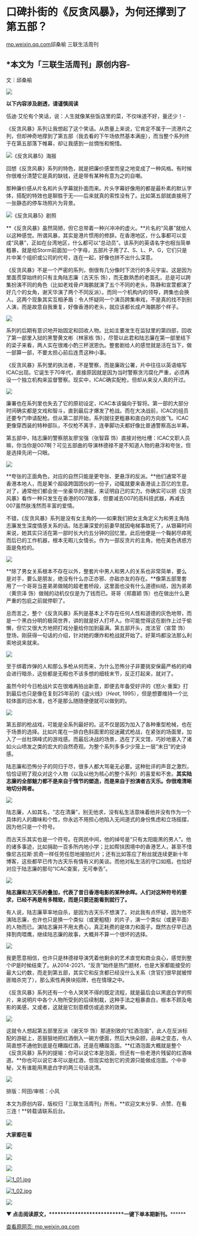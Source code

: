 # 口碑扑街的《反贪风暴》，为何还撑到了第五部？

[mp.weixin.qq.com](http://mp.weixin.qq.com/s?__biz=MTc5MTU3NTYyMQ==&mid=2650978530&idx=1&sn=bf99f7fbd04d5830cce666326ffc7e9f&chksm=5900a9c86e7720de79e642ed40ed0f1856eb9705d1c79caacaf33fc3189e400a344c1488a161&mpshare=1&scene=1&srcid=01040B3x9FLNUHzEdwmCvw1w&sharer_sharetime=1641281047022&sharer_shareid=b7c991d3cd23094f535ad602a652c37b#rd)邱桑榆 三联生活周刊

## **\*本文为「三联生活周刊」原创内容**-

文｜邱桑榆

![](https://image.cubox.pro/article/2021092808340986512/96244.jpg)

**以下内容涉及剧透，请谨慎阅读**

伍迪·艾伦有个笑话，说：人生就像某些饭店里的菜，不仅味道不好，量还少！-

《反贪风暴》系列让我想起了这个笑话。从质量上来说，它肯定不属于一流港片之列，但却神奇地撑到了第五部（我去看的下午场依然基本满座），而当整个系列终于在第五部落下帷幕，却让我感到一丝惆怅和惋惜。

![](https://image.cubox.pro/article/2022010415024737775/80316.jpg)《反贪风暴5》海报

回想《反贪风暴》系列的特色，就是把廉价感堂而皇之地变成了一种风格。有时候你很难分清楚它是真的缺钱，还是带有某种有意为之的自嘲。

那种廉价感从片名和片头字幕就扑面而来。片头字幕好像用的都是最朴素的默认字体，搭配的特效也是聊胜于无——后来就真的索性没有了。比如第五部就直接用了一张静态的停车场照片为背景。

![](https://image.cubox.pro/article/2022010415024795468/16009.jpg)《反贪风暴5》剧照

**《反贪风暴》虽然简陋，但它总带着一种兴冲冲的虚火。**片名的“风暴”就给人以这种感觉。所谓风暴，其实是港片惯用的修辞。在香港地区，什么事都可以变成“风暴”，正如在台湾地区，什么都可以“总动员”。该系列的英语名字也相当简单粗暴，就是给Storm前面加一个字母，五部片子用了Z、S、L、P、G，它们只是片中某个组织或公司的代号，连在一起，好像也拼不出什么深意。

《反贪风暴》不是一个严密的系列，倒很有几分像时下流行的多元宇宙。这是因为里面贯穿始终的只有主角陆志廉（古天乐 饰），而无数熟悉的老面孔，总是可以跨集扮演不同的角色（比如老戏骨卢海鹏就演了五个不同的老头，陈静和宣萱都演了好几个的女角，谢天华演了两个不同反派）。而同一个机构内的领导，跨集也会换人。这两个现象其实互相矛盾：令人怀疑同一个演员跨集串戏，不是真的找不到别人演，而是故意自我重复，好像香港的老头，就应该都长成卢海鹏那个样子。

![](https://image.cubox.pro/article/2022010415024777167/11662.jpg)

系列的后期有意识地开始固定和回收人物。比如主要发生在监狱里的第四部，回收了第一部里入狱的黑警黄文彬（林家栋 饰），尽管以此君和陆志廉在第一部里结下的梁子来看，两人实在很难小酌三杯泯恩仇。整套剧给人的感觉就是活在当下，做一部算一部，不要太担心前后连贯这种小事。

《反贪风暴》系列里的执法者，不是警察，而是廉政公署，片中往往以英语缩写ICAC出现。它诞生于70年代，直接原因就是因为当时警察贪污腐化严重，必须再设一个独立机构来监督警察。现实中，ICAC确实配枪，但却从来没人真的开过。

![](https://image.cubox.pro/article/2022010415024781084/33138.jpg)

廉署也在系列里也失去了它的原初设定，ICAC本该偏向于智将。第一部的大部分时间确实都是文戏和智斗，直到最后才爆发了枪战。而在大决战前，ICAC的组员还要专门申请配枪。但从第二部开始，系列就往更粗暴和直白的方向放飞。ICAC更像穿西装的特种部队，不仅枪不离手，连拳脚功夫都好像比普通警察高出半筹。

第五部中，陆志廉的警察朋友廖宝强（张智霖 饰）直接对他吐槽：ICAC文职人员嘛，你当你是007啊？可见五部曲的导演林德禄不是不知道人物的悬浮和夸张，但是选择先闭一只眼。

![](https://image.cubox.pro/article/2022010415024712933/90794.jpg)

**夸张的正面角色，对应的自然只能是更夸张、更悬浮的反派。**他们通常不是香港本地人，而是某个超级跨国团伙的一份子，动辄就要来香港谈上百亿的生意。对了，通常他们都会坐一坐豪华的游艇，来证明自己的实力。你确实可以把《反贪风暴》看作一种只发生在香港的007故事，但要减去007的高科技武器，再减去007虽然肤浅然而丰富的爱情。

不错，《反贪风暴》系列是没有女主角的——如果我们把女主角定义为和男主角陆志廉发生深度情感关系的话。陆志廉深爱的前妻早就因电梯事故死了，从银幕时间来说，她其实只活在第一部时长大约五分钟的回忆里。此后他便是一个鞠躬尽瘁死而后已的工作机器，根本无暇儿女情长。作为一部反贪片的主角，他在美色诱惑方面是免检的。

![](https://image.cubox.pro/article/2022010415024714763/73723.jpg)

**除了男女关系根本不存在以外，整套片中男人和男人的关系也非常简单，要么是对手，要么是朋友，绝没有什么亦正亦邪、亦敌亦友的存在。**像第五部里套用了一个哥哥当差弟弟做贼的超老套桥段，这里面也没有什么道德纠结，因为弟弟（黄宗泽 饰）做贼的动机仅仅是为了钱而已。哥哥（郑嘉颖 饰）也在做出什么更严重的包庇之前就停职了。

总而言之，整个《反贪风暴》系列是基本上不存在任何人性和道德的灰色地带，而是一个黑白分明的极简世界，讲的就是好人打坏人。你可能觉得这在剧作上过于偷懒，但它又很大方地把打戏分量给你加到最满。第五部开头，庞法官（宣萱 饰）登场，刚获得一句话的介绍，针对她的爆炸和枪战就开始了。好莱坞都没法那么利索地说来就来。

![](https://image.cubox.pro/article/2022010415024788248/59790.jpg)

至于绑着炸弹的人和那么多枪从何而来，为什么恐怖分子非要挑安保最严格的的峰会进行暗杀，这些都是无暇也不该多想的细枝末节，反正打起来，就对了。

虽然今时今日枪战片实在很难再拍出新意，即便去年备受好评的《怒火·重案》打到最后也只是像在复刻25年前的《盗火线》（_Heat_, 1995），但是想要维持一个比较体面的旧水准，也不是那么随随便便就可以做到的。

![](https://image.cubox.pro/article/2022010415024784950/13347.jpg)

第五部的枪战戏，可能是全系列最好的。这不仅是因为加入了各种重型枪械，也在于场景的选择。比如片尾在一排白色斜面里的捉迷藏式枪战，在紧张的场面里，加入了一丝杜琪峰式的游戏感。而最后决战的场景，选在了天文馆，巧妙地塞入了诸如火山喷发之类的宏大的自然奇观。为整个系列多多少少笼上一层“末日”的史诗感。

陆志廉和恐怖分子的同归于尽，很多人都大骂毫无必要。这种批评的声音之激烈，恰恰证明了观众对这个人物（以及以他为核心的整个系列）的喜爱和不舍。**其实陆志廉的全部魅力都不是来自于情节的塑造，而是来自于扮演者古天乐。你很难清晰地切分两者。**

![](https://image.cubox.pro/article/2022010415024730665/86568.jpg)

陆志廉，人如其名，“志在清廉”，别无他求，没有私生活意味着他并没有作为一个具体的人的趣味和个性，你永远不用担心他陷入无间道式的身份焦虑和立场摇摆，因为他只是一个符号。

而古天乐其实也是一个符号。在网民中间，他的绰号是“只有太阳能黑的男人”。他的诸多事迹，比如捐助一百多所内地小学；比如帮扶困境中的香港艺人，甚至不惜像尼古拉斯·凯奇一样任劳任怨地接拍烂片；还有比如答应了粉丝就连续更新十年博客，这些都早已传为古天乐有情有义的美谈。而他对私生活的守口如瓶，也恰好对应于陆志廉的那句“ICAC查案，无可奉告”。

![](https://image.cubox.pro/article/2022010415024732782/42730.jpg)

**陆志廉和古天乐的叠加，代表了昔日香港电影的某种余晖。人们对这种符号的要求，已经不再是有多精致，而是只要还能看到就行了。**

有人说，陆志廉草率地自杀，是因为古天乐不想演了。对此我有点怀疑，因为他不演陆志廉，也许也只是换一个类似（或更粗糙）的片子，演一个类似（或更平面）的人物而已。演陆志廉并不用太费心，真正耗费的是体力和面子。既然古仔早已选择割肉喂鹰，继续陆志廉的故事，大概并不算一个很坏的选择。

![](https://image.cubox.pro/article/2022010415024791067/34160.jpg)

我更愿意相信，也许只是林德禄导演凭着他剩余的艺术直觉和商业良心，感觉到整个IP是时候结束了。从2014-2021，“反贪”始终是热门题材，也是大家都能接受的最大公约数，而走到第五部，其实它和反贪都已经没什么关系（贪官们很早就被悍匪暗杀完了），那么索性再换块招牌，也在情理之中。

《反贪风暴》系列还有一个令人哭笑不得的既定流程，就是最后会以黑底白字的照片，来说明片中各个人物所受到的后续制裁，这种手法之粗暴直白，根本不顾及电影的美感，又或者，这就是它刻意模仿或追求的效果。

![](https://image.cubox.pro/article/2022010415024716964/41522.jpg)

这就令人想起第五部里反派（谢天华 饰）那道别致的“红酒泡面”，此人在反派标配的游艇上，恶狠狠地把红酒倒入一碗方便面，然后大快朵颐，品味之变态，令人简直想不通他到底是在糟蹋红酒，还是在糟蹋泡面。**红酒泡面大概就是整个《反贪风暴》系列的提喻：你可以说它本是泡面，但还有一些老港片残留的红酒味道。**你也可以说它本可以是红酒，但现实给到它的资源只能做成泡面。个中辛秘，又有谁能用黑底白字的两三句话说清。

[![](https://image.cubox.pro/article/2021091406441956276/48411.jpg)](http://zdmobile.lifeweek.com.cn/appforzd/guide.html)

排版：阿田/审核：小风

本文为原创内容，版权归「三联生活周刊」所有。**欢迎文末分享、点赞、在看三连！**转载请联系后台。

![](https://image.cubox.pro/article/2021071721275628658/98002.jpg)

**大家都在看**

[![](https://image.cubox.pro/article/2022010123143710296/29311.jpg)](http://mp.weixin.qq.com/s?__biz=MTc5MTU3NTYyMQ==&mid=2650976869&idx=1&sn=0b4de92be3f81f4c8ada4e8ab938c88c&chksm=5900a34f6e772a597996161e05636a09cb028667d8317190868bd9e633c8b9bb0dbf83ea6d3d&scene=21#wechat_redirect)

[![](https://image.cubox.pro/article/2022010415024787293/95503.jpg)](http://mp.weixin.qq.com/s?__biz=MTc5MTU3NTYyMQ==&mid=2650977849&idx=1&sn=4dcb4eaf4ed682e717d8fa747800c366&chksm=5900a7136e772e050b4cac2b73ffafe5fecab8a843026e314192c883ed8f2c42db0e0a76f10e&scene=21#wechat_redirect)

![](https://image.cubox.pro/article/2021071721275620097/26328.jpg)

[![](https://image.cubox.pro/article/2021123022161628819/67411.jpg "1_01.jpg")](https://shop1037027.m.youzan.com/wscgoods/detail/2fqankprmhke30c)

[![](https://image.cubox.pro/article/2021090322410251049/59778.jpg "1_02.jpg")](https://shop1037027.m.youzan.com/wscgoods/detail/2fqankprmhke30c)

[![](https://image.cubox.pro/article/2021091822343669331/34304.jpg)](https://j.youzan.com/h7RNyB)

******************▼ 点击阅读原文，**************************一键下单本期新****************刊。********

[查看原网页: mp.weixin.qq.com](http://mp.weixin.qq.com/s?__biz=MTc5MTU3NTYyMQ==&mid=2650978530&idx=1&sn=bf99f7fbd04d5830cce666326ffc7e9f&chksm=5900a9c86e7720de79e642ed40ed0f1856eb9705d1c79caacaf33fc3189e400a344c1488a161&mpshare=1&scene=1&srcid=01040B3x9FLNUHzEdwmCvw1w&sharer_sharetime=1641281047022&sharer_shareid=b7c991d3cd23094f535ad602a652c37b#rd)